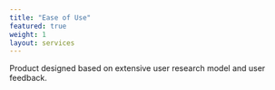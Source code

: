 ```yaml
---
title: "Ease of Use"
featured: true
weight: 1
layout: services
---
```


Product designed based on extensive user research model and user feedback.
